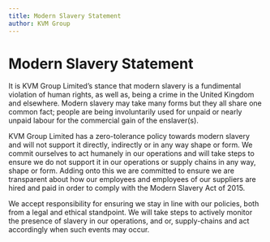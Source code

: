 ```yaml
---
title: Modern Slavery Statement
author: KVM Group
---
```


# Modern Slavery Statement

It is KVM Group Limited’s stance that modern slavery is a fundimental violation of human rights, as well as, being a crime in the United Kingdom and elsewhere. Modern slavery may take many forms but they all share one common fact; people are being involuntarily used for unpaid or nearly unpaid labour for the commercial gain of the enslaver(s).

KVM Group Limited has a zero-tolerance policy towards modern slavery and will not support it directly, indirectly or in any way shape or form. We commit ourselves to act humanely in our operations and will take steps to ensure we do not support it in our operations or supply chains in any way, shape or form. Adding onto this we are committed to ensure we are transparent about how our employees and employees of our suppliers are hired and paid in order to comply with the Modern Slavery Act of 2015. 

We accept responsibility for ensuring we stay in line with our policies, both from a legal and ethical standpoint. We will take steps to actively monitor the presence of slavery in our operations, and or, supply-chains and act accordingly when such events may occur.


